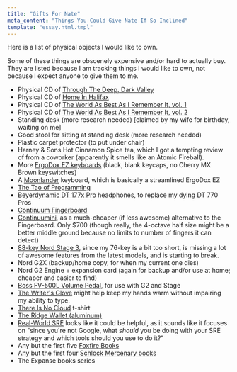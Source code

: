 ```yaml
---
title: "Gifts For Nate"
meta_content: "Things You Could Give Nate If So Inclined"
template: "essay.html.tmpl"
---
```


Here is a list of physical objects I would like to own.

Some of these things are obscenely expensive and/or hard to actually buy. They
are listed because I am tracking things I would like to own, not because I
expect anyone to give them to me.

* Physical CD of [Through The Deep, Dark Valley](https://music.theohhellos.com/album/through-the-deep-dark-valley)
* Physical CD of [Home In Halifax](https://www.amazon.com/Home-Halifax-STAN-ROGERS/dp/B000003BU3)
* Physical CD of [The World As Best As I Remember It, vol. 1](https://www.amazon.com/World-As-Best-Remember/dp/B0000004RU)
* Physical CD of [The World As Best As I Remember It, vol. 2](https://www.amazon.com/World-As-Best-Remember-Vol/dp/B00138D4UG)
* Standing desk (more research needed) [claimed by my wife for birthday, waiting on me]
* Good stool for sitting at standing desk (more research needed)
* Plastic carpet protector (to put under chair)
* Harney & Sons Hot Cinnamon Spice tea, which I got a tempting review of from a
  coworker (apparently it smells like an Atomic Fireball).
* More [ErgoDox EZ
  keyboards](https://ergodox-ez.com/collections/frontpage/products/ergodox-ez-original-standalone?variant=40172496643)
  (black, blank keycaps, no Cherry MX Brown keyswitches)
* A [Moonlander](https://zsa.io/moonlander/buy) keyboard, which is basically a
  streamlined ErgoDox EZ
* [The Tao of Programming](http://www.amazon.com/The-Tao-Programming-Geoffrey-James/dp/0931137071)
* [Beyerdynamic DT 177x
  Pro](https://drop.com/buy/massdrop-x-beyerdynamic-dt177x-go-headphones)
  headphones, to replace my dying DT 770 Pros
* [Continuum Fingerboard](https://www.hakenaudio.com/continuum-fingerboard/)
* [Continuumini](https://www.hakenaudio.com/continuumini/), as a much-cheaper
  (if less awesome) alternative to the Fingerboard. Only $700 (though really,
  the 4-octave half size might be a better middle ground because no limits to
  number of fingers it can detect)
* [88-key Nord Stage 3](https://www.nordkeyboards.com/products/nord-stage-3),
  since my 76-key is a bit too short, is missing a lot of awesome features from
  the latest models, and is starting to break.
* Nord G2X (backup/home copy, for when my current one dies)
* Nord G2 Engine + expansion card (again for backup and/or use at home; cheaper
  and easier to find)
* [Boss FV-500L Volume Pedal](https://www.sweetwater.com/store/detail/FV500L),
  for use with G2 and Stage
* [The Writer's Glove](https://thewritersglove.com/) might help keep my hands
  warm without impairing my ability to type.
* [There Is No Cloud](https://shop.spreadshirt.co.uk/chriswatterston/there+is+no+cloud+t-shirt+heather+blue-A108460005)
  t-shirt
* [The Ridge Wallet (aluminum)](https://gallantry.com/products/the-ridge-aluminum-wallet-money-clip-navy)
* [Real-World
  SRE](https://www.amazon.com/Real-World-SRE-Survival-Responding-Maximizing-ebook/dp/B07BJKZQ7Y/)
  looks like it could be helpful, as it sounds like it focuses on "since you're
  not Google, what *should* you be doing with your SRE strategy and which tools
  should you use to do it?"
* Any but the first five [Foxfire
  Books](https://www.amazon.com/gp/bookseries/B00CJDHL4Y/ref=dp_st_0385073534)
* Any but the first four [Schlock Mercenary books](https://shop.schlockmercenary.com/collections/schlock-mercenary-books)
* The Expanse books series
